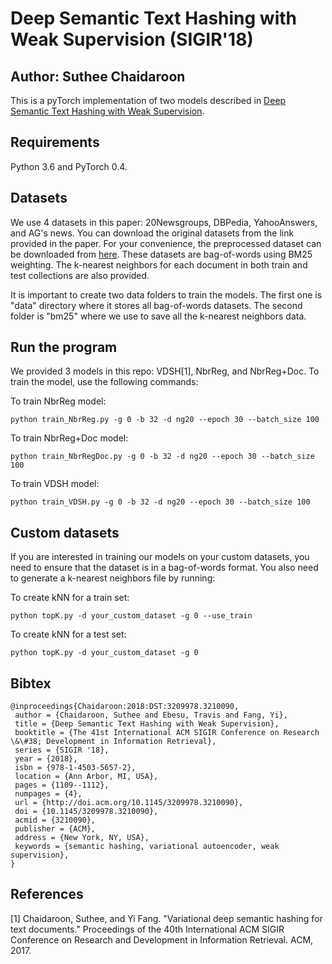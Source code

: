 # Deep Semantic Text Hashing with Weak Supervision (SIGIR'18)
## Author: Suthee Chaidaroon
This is a pyTorch implementation of two models described in [Deep Semantic Text Hashing with Weak Supervision](https://dl.acm.org/citation.cfm?id=3210090).

## Requirements
Python 3.6 and PyTorch 0.4. 

## Datasets
We use 4 datasets in this paper: 20Newsgroups, DBPedia, YahooAnswers, and AG's news. You can download the original datasets from the link provided in the paper. For your convenience, the preprocessed dataset can be downloaded from [here](https://drive.google.com/open?id=1uYITf8XPuULPLm0nQg3A7nxDzF79U2-C). These datasets are bag-of-words using BM25 weighting. The k-nearest neighbors for each document in both train and test collections are also provided.

It is important to create two data folders to train the models. The first one is "data" directory where it stores all bag-of-words datasets. The second folder is "bm25" where we use to save all the k-nearest neighbors data.

## Run the program
We provided 3 models in this repo: VDSH[1], NbrReg, and NbrReg+Doc. To train the model, use the following commands:

To train NbrReg model:

```
python train_NbrReg.py -g 0 -b 32 -d ng20 --epoch 30 --batch_size 100
```

To train NbrReg+Doc model:

```
python train_NbrRegDoc.py -g 0 -b 32 -d ng20 --epoch 30 --batch_size 100
```

To train VDSH model:

```
python train_VDSH.py -g 0 -b 32 -d ng20 --epoch 30 --batch_size 100
```

## Custom datasets
If you are interested in training our models on your custom datasets, you need to ensure that the dataset is in a bag-of-words format. You also need to generate a k-nearest neighbors file by running:

To create kNN for a train set:
```
python topK.py -d your_custom_dataset -g 0 --use_train
```

To create kNN for a test set:
```
python topK.py -d your_custom_dataset -g 0
```

## Bibtex
```
@inproceedings{Chaidaroon:2018:DST:3209978.3210090,
 author = {Chaidaroon, Suthee and Ebesu, Travis and Fang, Yi},
 title = {Deep Semantic Text Hashing with Weak Supervision},
 booktitle = {The 41st International ACM SIGIR Conference on Research \&\#38; Development in Information Retrieval},
 series = {SIGIR '18},
 year = {2018},
 isbn = {978-1-4503-5657-2},
 location = {Ann Arbor, MI, USA},
 pages = {1109--1112},
 numpages = {4},
 url = {http://doi.acm.org/10.1145/3209978.3210090},
 doi = {10.1145/3209978.3210090},
 acmid = {3210090},
 publisher = {ACM},
 address = {New York, NY, USA},
 keywords = {semantic hashing, variational autoencoder, weak supervision},
} 
```

## References
[1] Chaidaroon, Suthee, and Yi Fang. "Variational deep semantic hashing for text documents." Proceedings of the 40th International ACM SIGIR Conference on Research and Development in Information Retrieval. ACM, 2017.



